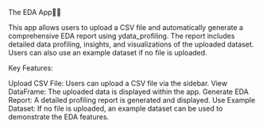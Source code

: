 The EDA App🚀🤖

This app allows users to upload a CSV file and automatically generate a comprehensive EDA report using ydata_profiling. The report includes detailed data profiling, insights, and visualizations of the uploaded dataset. Users can also use an example dataset if no file is uploaded.

Key Features:

Upload CSV File: Users can upload a CSV file via the sidebar.
View DataFrame: The uploaded data is displayed within the app.
Generate EDA Report: A detailed profiling report is generated and displayed.
Use Example Dataset: If no file is uploaded, an example dataset can be used to demonstrate the EDA features.
